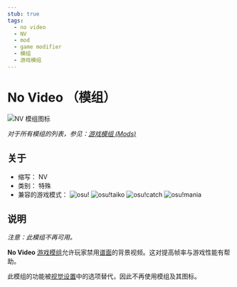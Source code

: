 ```yaml
---
stub: true
tags:
  - no video
  - NV
  - mod
  - game modifier
  - 模组
  - 游戏模组
---
```


# No Video （模组）

![NV 模组图标](/wiki/shared/mods/NV.png "No Video (NV) 模组图标")

*对于所有模组的列表，参见：[游戏模组 (Mods)](/wiki/Game_modifier)*

## 关于

- 缩写： NV
- 类别： 特殊
- 兼容的游戏模式： ![][osu!] ![][osu!taiko] ![][osu!catch] ![][osu!mania]

## 说明

*注意：此模组不再可用。*

**No Video** [游戏模组](/wiki/Game_modifier)允许玩家禁用[谱面](/wiki/Beatmap)的背景视频。这对提高帧率与游戏性能有帮助。

此模组的功能被[视觉设置](/wiki/Client/Interface/Visual_settings)中的选项替代，因此不再使用模组及其图标。

[osu!]: /wiki/shared/mode/osu.png "osu!"
[osu!taiko]: /wiki/shared/mode/taiko.png "osu!taiko"
[osu!catch]: /wiki/shared/mode/catch.png "osu!catch"
[osu!mania]: /wiki/shared/mode/mania.png "osu!mania"
